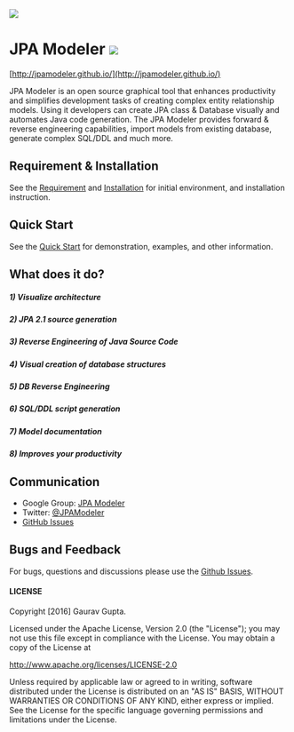 <img src="http://jpamodeler.github.io/images/logo.png">

# JPA Modeler [![][license img]][license]


[http://jpamodeler.github.io/](http://jpamodeler.github.io/)

JPA Modeler is an open source graphical tool that enhances productivity and simplifies development tasks of creating complex entity relationship models. Using it developers can create JPA class & Database visually and automates Java code generation. The JPA Modeler provides forward & reverse engineering capabilities, import models from existing database, generate complex SQL/DDL and much more.

## Requirement & Installation

See the [Requirement](http://jpamodeler.github.io/tutorial/page.html?l=Requirement) and [Installation](http://jpamodeler.github.io/tutorial/page.html?l=Installation) for initial environment, and installation instruction.



## Quick Start

See the [Quick Start](http://jpamodeler.github.io/tutorial/page.html?l=QuickStart) for demonstration, examples, and other information.


## What does it do?

##### 1) Visualize architecture
##### 2) JPA 2.1 source generation
##### 3) Reverse Engineering of Java Source Code
##### 4) Visual creation of database structures
##### 5) DB Reverse Engineering
##### 6) SQL/DDL script generation
##### 7) Model documentation
##### 8) Improves your productivity

## Communication

- Google Group: [JPA Modeler](https://groups.google.com/forum/#!forum/jpamodeler)
- Twitter: [@JPAModeler](http://twitter.com/JPAModeler)
- [GitHub Issues](https://github.com/jGauravGupta/jpamodeler/issues)


## Bugs and Feedback

For bugs, questions and discussions please use the [Github Issues](https://github.com/jGauravGupta/jpamodeler/issues).

 
#### LICENSE

Copyright [2016] Gaurav Gupta.

Licensed under the Apache License, Version 2.0 (the "License");
you may not use this file except in compliance with the License.
You may obtain a copy of the License at

<http://www.apache.org/licenses/LICENSE-2.0>

Unless required by applicable law or agreed to in writing, software
distributed under the License is distributed on an "AS IS" BASIS,
WITHOUT WARRANTIES OR CONDITIONS OF ANY KIND, either express or implied.
See the License for the specific language governing permissions and
limitations under the License.


[license]:LICENSE-2.0.txt
[license img]:https://img.shields.io/badge/License-Apache%202-blue.svg

